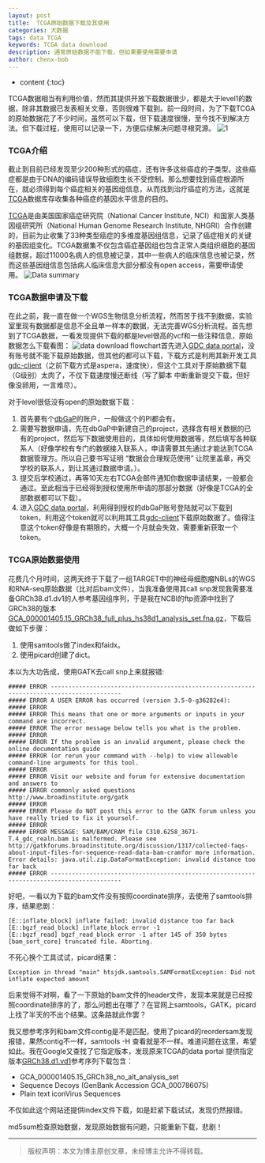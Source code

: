 ```yaml
---
layout: post
title:  TCGA原始数据下载及其使用
categories: 大数据
tags: data TCGA 
keywords: TCGA data download
description: 通常原始数据不能下载，但如果要使用需要申请
author: chenx-bob
---
```


* content
{:toc}

TCGA数据相当有利用价值，然而其提供开放下载数据很少，都是大于level1的数据，除非其数据已发表相关文章，否则很难下载到。前一段时间，为了下载TCGA的原始数据花了不少时间，虽然可以下载，但下载速度很慢，至今找不到解决方法。但下载过程，使用可以记录一下，方便后续解决问题寻根究源。
![1](https://cl.ly/0Y3D0J263S41/753682BD-5BB6-415C-809A-241D95159AFE.png)




### TCGA介绍
截止到目前已经发现至少200种形式的癌症，还有许多这些癌症的子类型。这些癌症都是由于DNA的编码错误导致细胞生长不受控制。那么想要找到癌症根源所在，就必须得到每个癌症相关的基因组信息，从而找到治疗癌症的方法，这就是[TCGA](http://cancergenome.nih.gov/abouttcga/overview)数据库存收集各种癌症的基因水平信息的目的。

[TCGA](http://cancergenome.nih.gov/abouttcga/overview)是由美国国家癌症研究院（National Cancer Institute, NCI）和国家人类基因组研究所（National Human Genome Research Institute, NHGRI）合作创建的，目前为止收集了33种类型癌症的多维度基因组信息，记录了癌症相关的关键的基因组变化。TCGA数据集不仅包含癌症基因组也包含正常人类组织细胞的基因组数据，超过11000名病人的信息被记录，其中一些病人的临床信息也被记录，然而这些基因组信息包括病人临床信息大部分都没有open access，需要申请使用。
![Data summary](https://cl.ly/3v161h2Z3B0L/D615A3E2-1072-462A-8EEE-B0A866FE2C2D.png)
         

### TCGA数据申请及下载
在此之前，我一直在做一个WGS生物信息分析流程，然而苦于找不到数据，实验室里现有数据都是信息不全且单一样本的数据，无法完善WGS分析流程。首先想到了TCGA数据，一看发现提供下载的都是level很高的vcf和一些注释信息，原始数据怎么下载看图：
![data download flowchart](https://cl.ly/3u0J0X1b3p0H/data-access-processes-and-tools_3.png)首先进入[GDC data portal](https://gdc-portal.nci.nih.gov)，没有账号就不能下载原始数据，但其他的都可以下载，下载方式是利用其新开发工具[gdc-client](https://gdc-docs.nci.nih.gov/Data_Transfer_Tool/Users_Guide/Data_Download_and_Upload/)（之前下载方式是aspera，速度快），但这个工具对于原始数据下载（G级别）太肉了，不仅下载速度慢还断线（写了脚本 中断重新提交下载，但好像没卵用，一言难尽）。

对于level很低没有open的原始数据下载：

1. 首先要有个[dbGaP](https://dbgap.ncbi.nlm.nih.gov/aa/wga.cgi?page=login)的账户，一般做这个的PI都会有。
2. 需要写数据申请，先在dbGaP中新建自己的project，选择含有相关数据的已有的project，然后写下数据使用目的，具体如何使用数据等，然后填写各种联系人（好像学校有专门的数据接入联系人，申请需要其先通过才能达到TCGA数据管理方。所以自己要书写证明 “数据会合理规范使用” 让院里盖章，再交学校的联系人，到让其通过数据申请。）。
3. 提交后学校通过，再等10天左右TCGA会邮件通知你数据申请结果，一般都会通过。至此相当于已经得到授权使用所申请的那部分数据（好像是TCGA的全部数据都可以下载）。
4. 进入[GDC data portal](https://gdc-portal.nci.nih.gov)，利用得到授权的dbGaP账号登陆就可以下载到token，利用这个token就可以利用其工具[gdc-client](https://gdc-docs.nci.nih.gov/Data_Transfer_Tool/Users_Guide/Data_Download_and_Upload/)下载原始数据了。值得注意这个token好像是有期限的，大概一个月就会失效，需要重新获取一个token。


### TCGA原始数据使用
花费几个月时间，这两天终于下载了一组TARGET中的神经母细胞瘤NBLs的WGS和RNA-seq原始数据（比对后bam文件），当我准备使用其call snp发现我需要准备GRCh38.d1.dv1的人参考基因组序列，于是我在NCBI的ftp资源中找到了GRCh38的版本[GCA_000001405.15_GRCh38_full_plus_hs38d1_analysis_set.fna.gz](ftp://ftp.ncbi.nlm.nih.gov//genomes/all/GCA/000/001/405/GCA_000001405.15_GRCh38/seqs_for_alignment_pipelines.ucsc_ids/GCA_000001405.15_GRCh38_full_plus_hs38d1_analysis_set.fna.gz)，下载后做如下步骤：

1. 使用samtools做了index和faidx。
2. 使用picard创建了dict。

本以为大功告成，使用GATK去call snp上来就报错:

```
##### ERROR ------------------------------------------------------------------------------------------
##### ERROR A USER ERROR has occurred (version 3.5-0-g36282e4): 
##### ERROR
##### ERROR This means that one or more arguments or inputs in your command are incorrect.
##### ERROR The error message below tells you what is the problem.
##### ERROR
##### ERROR If the problem is an invalid argument, please check the online documentation guide
##### ERROR (or rerun your command with --help) to view allowable command-line arguments for this tool.
##### ERROR
##### ERROR Visit our website and forum for extensive documentation and answers to 
##### ERROR commonly asked questions http://www.broadinstitute.org/gatk
##### ERROR
##### ERROR Please do NOT post this error to the GATK forum unless you have really tried to fix it yourself.
##### ERROR
##### ERROR MESSAGE: SAM/BAM/CRAM file C310.6258_3671-T.4_gdc_realn.bam is malformed. Please see http://gatkforums.broadinstitute.org/discussion/1317/collected-faqs-about-input-files-for-sequence-read-data-bam-cramfor more information. Error details: java.util.zip.DataFormatException: invalid distance too far back
##### ERROR ------------------------------------------------------------------------------------------
```
好吧，一看以为下载的bam文件没有按照coordinate排序，去使用了samtools排序，结果悲剧：

```
[E::inflate_block] inflate failed: invalid distance too far back
[E::bgzf_read_block] inflate_block error -1
[E::bgzf_read] bgzf_read_block error -1 after 145 of 350 bytes
[bam_sort_core] truncated file. Aborting.

```
不死心换个工具试试，picard结果：

```
Exception in thread "main" htsjdk.samtools.SAMFormatException: Did not inflate expected amount

```
后来觉得不对啊，看了一下原始的bam文件的header文件，发现本来就是已经按照coordinate排序的了，那么问题出在哪了？在官网上samtools，GATK，picard上找了半天的不出个结果。这条路就此作罢？

我又想参考序列和bam文件contig是不是匹配，使用了picard的reordersam发现报错，果然contig不一样，samtools -H 查看就是不一样。难道问题在这里，希望如此。我在Google又查找了它指定版本，发现原来TCGA的data portal 提供指定版本[GRCh38.d1.vd1](https://gdc.cancer.gov/download-gdc-reference-files)参考序列下载包含：

* GCA_000001405.15_GRCh38_no_alt_analysis_set
* Sequence Decoys (GenBank Accession GCA_000786075)
* Plain text iconVirus Sequences

不仅如此这个网站还提供index文件下载，如是赶紧下载试试，发现仍然报错。

md5sum检查原始数据，发现原始数据有问题，只能重新下载，悲剧！

------









> 版权声明：本文为博主原创文章，未经博主允许不得转载。

